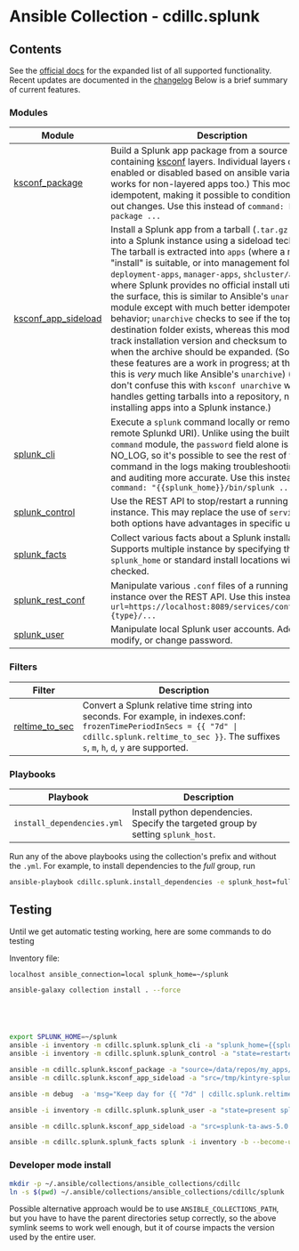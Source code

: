 # Ansible Collection - cdillc.splunk

## Contents

See the [official docs](https://cdillc-splunk.readthedocs.io/) for the expanded list of all supported functionality.
Recent updates are documented in the [changelog](https://github.com/Kintyre/ansible-collection-splunk/blob/main/CHANGELOG.md)
Below is a brief summary of current features.


### Modules

| Module | Description |
| ------ | ----------- |
| [ksconf_package](https://cdillc-splunk.readthedocs.io/en/latest/collections/cdillc/splunk/ksconf_package_module) | Build a Splunk app package from a source app containing [ksconf](https://github.com/Kintyre/ksconf) layers.  Individual layers can be enabled or disabled based on ansible variables.  (This works for non-layered apps too.)  This module is idempotent, making it possible to conditionally roll out changes.  Use this instead of `command: ksconf package ...` |
| [ksconf_app_sideload](https://cdillc-splunk.readthedocs.io/en/latest/collections/cdillc/splunk/ksconf_app_sideload_module) | Install a Splunk app from a tarball (`.tar.gz` or `.spl`) into a Splunk instance using a sideload technique.  The tarball is extracted into `apps` (where a normal "install" is suitable, or into management folders (i.e., `deployment-apps`, `manager-apps`, `shcluster/apps`) where Splunk provides no official install utility.  On the surface, this is similar to Ansible's `unarchive` module except with much better idempotent behavior; `unarchive` checks to see if the top-level destination folder exists, whereas this module can track installation version and checksum to determine when the archive should be expanded.  (Some of these features are a work in progress; at the moment this is *very* much like Ansible's `unarchive`)  (Please don't confuse this with `ksconf unarchive` which handles getting tarballs into a repository, not installing apps into a Splunk instance.) |
| [splunk_cli](https://cdillc-splunk.readthedocs.io/en/latest/collections/cdillc/splunk/splunk_cli_module) | Execute a `splunk` command locally or remotely (via a remote Splunkd URI). Unlike using the built-in `command` module, the `password` field alone is marked NO_LOG, so it's possible to see the rest of the command in the logs making troubleshooting easier and auditing more accurate.   Use this instead of `command: "{{splunk_home}}/bin/splunk ..."` |
| [splunk_control](https://cdillc-splunk.readthedocs.io/en/latest/collections/cdillc/splunk/splunk_control_module) | Use the REST API to stop/restart a running Splunk instance.  This may replace the use of `service`, but both options have advantages in specific use cases. |
| [splunk_facts](https://cdillc-splunk.readthedocs.io/en/latest/collections/cdillc/splunk/splunk_facts_module) | Collect various facts about a Splunk installation.  Supports multiple instance by specifying the `splunk_home` or standard install locations will be checked. |
| [splunk_rest_conf](https://cdillc-splunk.readthedocs.io/en/latest/collections/cdillc/splunk/splunk_rest_conf_module) | Manipulate various `.conf` files of a running Splunk instance over the REST API.  Use this instead of  `uri: url=https://localhost:8089/services/configs/conf-{type}/... ` |
| [splunk_user](https://cdillc-splunk.readthedocs.io/en/latest/collections/cdillc/splunk/splunk_user_module) | Manipulate local Splunk user accounts.  Add, delete, modify, or change password. |


### Filters

| Filter | Description |
| ------ | ----------- |
| [reltime_to_sec](https://cdillc-splunk.readthedocs.io/en/latest/collections/cdillc/splunk/reltime_to_sec_filter) | Convert a Splunk relative time string into seconds.  For example, in indexes.conf: `frozenTimePeriodInSecs = {{ "7d" \|  cdillc.splunk.reltime_to_sec }}`.  The suffixes `s`, `m`, `h`, `d`, `y` are supported. |

### Playbooks

| Playbook | Description |
| -------- | ----------- |
| `install_dependencies.yml` | Install python dependencies.  Specify the targeted group by setting `splunk_host`. |

Run any of the above playbooks using the collection's prefix and without the `.yml`.  For example, to install dependencies to the _full_ group, run
```bash
ansible-playbook cdillc.splunk.install_dependencies -e splunk_host=full
```

## Testing

Until we get automatic testing working, here are some commands to do testing

Inventory file:
```
localhost ansible_connection=local splunk_home=~/splunk
```


```bash
ansible-galaxy collection install . --force





export SPLUNK_HOME=~/splunk
ansible -i inventory -m cdillc.splunk.splunk_cli -a "splunk_home={{splunk_home}} cmd=version" all
ansible -i inventory -m cdillc.splunk.splunk_control -a "state=restarted username=admin password=PASSWORD timeout=20" all

ansible -m cdillc.splunk.ksconf_package -a "source=/data/repos/my_apps/kintyre-spl file=/tmp/kintyre-splunk-app.spl local=preserve" localhost
ansible -m cdillc.splunk.ksconf_app_sideload -a "src=/tmp/kintyre-splunk-app.spl dest=$SPLUNK_HOME/etc/apps list_files=true" localhost

ansible -m debug  -a 'msg="Keep day for {{ "7d" | cdillc.splunk.reltime_to_sec }} seconds"' localhost

ansible -i inventory -m cdillc.splunk.splunk_user -a "state=present splunk_user=new_user splunk_pass=anewpassword username=admin password=$SPLUNK_PASS roles=user" splunk

ansible -m cdillc.splunk.ksconf_app_sideload -a "src=splunk-ta-aws-5.0.0-e3e6808.spl dest=/opt/splunk/etc/deployment-apps" -b --become-user splunk --become-password-file x splunk -i inventory

ansible -m cdillc.splunk.splunk_facts splunk -i inventory -b --become-user splunk --become-password-file x
```



### Developer mode install

```bash
mkdir -p ~/.ansible/collections/ansible_collections/cdillc
ln -s $(pwd) ~/.ansible/collections/ansible_collections/cdillc/splunk
```

Possible alternative approach would be to use `ANSIBLE_COLLECTIONS_PATH`, but you have to have the parent directories setup correctly, so the above symlink seems to work well enough, but it of course impacts the version used by the entire user.
